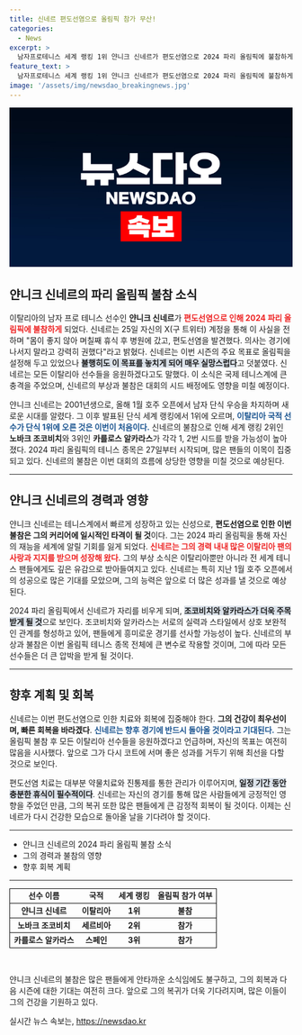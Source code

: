 ```yaml
---
title: 신네르 편도선염으로 올림픽 참가 무산!
categories:
  - News
excerpt: >
  남자프로테니스 세계 랭킹 1위 얀니크 신네르가 편도선염으로 2024 파리 올림픽에 불참하게 되면서, 테니스 대회의 판도가 변화할 전망입니다. 그의 absence로 조코비치와 알카라스가 시드 배분에 유리해질 예정!
feature_text: >
  남자프로테니스 세계 랭킹 1위 얀니크 신네르가 편도선염으로 2024 파리 올림픽에 불참하게 되면서, 테니스 대회의 판도가 변화할 전망입니다. 그의 absence로 조코비치와 알카라스가 시드 배분에 유리해질 예정!
image: '/assets/img/newsdao_breakingnews.jpg'
---
```


<p><img src="/assets/img/newsdao_breakingnews.jpg" alt="koreaapp 속보" /></p>

<h2 data-ke-size="size26">얀니크 신네르의 파리 올림픽 불참 소식</h2>

<p data-ke-size="size16">이탈리아의 남자 프로 테니스 선수인 <b>얀니크 신네르</b>가 <b><span style="color: #ee2323;">편도선염으로 인해 2024 파리 올림픽에 불참하게</span></b> 되었다. 신네르는 25일 자신의 X(구 트위터) 계정을 통해 이 사실을 전하며 "몸이 좋지 않아 며칠째 휴식 후 병원에 갔고, 편도선염을 발견했다. 의사는 경기에 나서지 말라고 강력히 권했다"라고 밝혔다. 신네르는 이번 시즌의 주요 목표로 올림픽을 설정해 두고 있었으나 <b><span style="background-color: #21538527;">불행히도 이 목표를 놓치게 되어 매우 실망스럽다</span></b>고 덧붙였다. 신네르는 모든 이탈리아 선수들을 응원하겠다고도 말했다. 이 소식은 국제 테니스계에 큰 충격을 주었으며, 신네르의 부상과 불참은 대회의 시드 배정에도 영향을 미칠 예정이다.</p>

<p data-ke-size="size16">얀니크 신네르는 2001년생으로, 올해 1월 호주 오픈에서 남자 단식 우승을 차지하며 새로운 시대를 알렸다. 그 이후 발표된 단식 세계 랭킹에서 1위에 오르며, <b><span style="color: #1a5490;">이탈리아 국적 선수가 단식 1위에 오른 것은 이번이 처음이다.</span></b> 신네르의 불참으로 인해 세계 랭킹 2위인 <b>노바크 조코비치</b>와 3위인 <b>카를로스 알카라스</b>가 각각 1, 2번 시드를 받을 가능성이 높아졌다. 2024 파리 올림픽의 테니스 종목은 27일부터 시작되며, 많은 팬들의 이목이 집중되고 있다. 신네르의 불참은 이번 대회의 흐름에 상당한 영향을 미칠 것으로 예상된다.</p>

<hr>

<h2 data-ke-size="size26">얀니크 신네르의 경력과 영향</h2>

<p data-ke-size="size16">얀니크 신네르는 테니스계에서 빠르게 성장하고 있는 신성으로, <b>편도선염으로 인한 이번 불참은 그의 커리어에 일시적인 타격이 될 것</b>이다. 그는 2024 파리 올림픽을 통해 자신의 재능을 세계에 알릴 기회를 잃게 되었다. <b><span style="color: #ee2323;">신네르는 그의 경력 내내 많은 이탈리아 팬의 사랑과 지지를 받으며 성장해 왔다.</span></b> 그의 부상 소식은 이탈리아뿐만 아니라 전 세계 테니스 팬들에게도 깊은 유감으로 받아들여지고 있다. 신네르는 특히 지난 1월 호주 오픈에서의 성공으로 많은 기대를 모았으며, 그의 능력은 앞으로 더 많은 성과를 낼 것으로 예상된다.</p>

<p data-ke-size="size16">2024 파리 올림픽에서 신네르가 자리를 비우게 되며, <b><span style="background-color: #21538527;">조코비치와 알카라스가 더욱 주목받게 될 것</span></b>으로 보인다. 조코비치와 알카라스는 서로의 실력과 스타일에서 상호 보완적인 관계를 형성하고 있어, 팬들에게 흥미로운 경기를 선사할 가능성이 높다. 신네르의 부상과 불참은 이번 올림픽 테니스 종목 전체에 큰 변수로 작용할 것이며, 그에 따라 모든 선수들은 더 큰 압박을 받게 될 것이다.</p>

<hr>

<h2 data-ke-size="size26">향후 계획 및 회복</h2>

<p data-ke-size="size16">신네르는 이번 편도선염으로 인한 치료와 회복에 집중해야 한다. <b>그의 건강이 최우선이며, 빠른 회복을 바라겠다</b>. <b><span style="color: #1a5490;">신네르는 향후 경기에 반드시 돌아올 것이라고 기대된다.</span></b> 그는 올림픽 불참 후 모든 이탈리아 선수들을 응원하겠다고 언급하며, 자신의 목표는 여전히 많음을 시사했다. 앞으로 그가 다시 코트에 서며 좋은 성과를 거두기 위해 최선을 다할 것으로 보인다.</p>

<p data-ke-size="size16">편도선염 치료는 대부분 약물치료와 진통제를 통한 관리가 이루어지며, <b><span style="background-color: #21538527;">일정 기간 동안 충분한 휴식이 필수적이다</span></b>. 신네르는 자신의 경기를 통해 많은 사람들에게 긍정적인 영향을 주었던 만큼, 그의 복귀 또한 많은 팬들에게 큰 감정적 회복이 될 것이다. 이제는 신네르가 다시 건강한 모습으로 돌아올 날을 기다려야 할 것이다.</p>

<hr>

<ul>
    <li>얀니크 신네르의 2024 파리 올림픽 불참 소식</li>
    <li>그의 경력과 불참의 영향</li>
    <li>향후 회복 계획</li>
</ul>

<hr>

<table style="width:100%; border-collapse:collapse;">
    <tr style="border:1px solid black;">
        <td style="text-align: center; height: 17px;"><b>선수 이름</b></td>
        <td style="text-align: center; height: 17px;"><b>국적</b></td>
        <td style="text-align: center; height: 17px;"><b>세계 랭킹</b></td>
        <td style="text-align: center; height: 17px;"><b>올림픽 참가 여부</b></td>
    </tr>
    <tr style="border:1px solid black;">
        <td style="text-align: center; height: 17px;"><b>얀니크 신네르</b></td>
        <td style="text-align: center; height: 17px;"><b>이탈리아</b></td>
        <td style="text-align: center; height: 17px;"><b>1위</b></td>
        <td style="text-align: center; height: 17px;"><b>불참</b></td>
    </tr>
    <tr style="border:1px solid black;">
        <td style="text-align: center; height: 17px;"><b>노바크 조코비치</b></td>
        <td style="text-align: center; height: 17px;"><b>세르비아</b></td>
        <td style="text-align: center; height: 17px;"><b>2위</b></td>
        <td style="text-align: center; height: 17px;"><b>참가</b></td>
    </tr>
    <tr style="border:1px solid black;">
        <td style="text-align: center; height: 17px;"><b>카를로스 알카라스</b></td>
        <td style="text-align: center; height: 17px;"><b>스페인</b></td>
        <td style="text-align: center; height: 17px;"><b>3위</b></td>
        <td style="text-align: center; height: 17px;"><b>참가</b></td>
    </tr>
</table>

<p data-ke-size="size16">&nbsp;</p>

<p data-ke-size="size16">얀니크 신네르의 불참은 많은 팬들에게 안타까운 소식임에도 불구하고, 그의 회복과 다음 시즌에 대한 기대는 여전히 크다. 앞으로 그의 복귀가 더욱 기다려지며, 많은 이들이 그의 건강을 기원하고 있다.</p>
실시간 뉴스 속보는, <a href="https://newsdao.kr" rel="dofollow">https://newsdao.kr</a>


